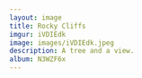 ```yaml
---
layout: image
title: Rocky Cliffs
imgur: iVDIEdk
image: images/iVDIEdk.jpeg
description: A tree and a view.
album: N3WZF6x
---
```


